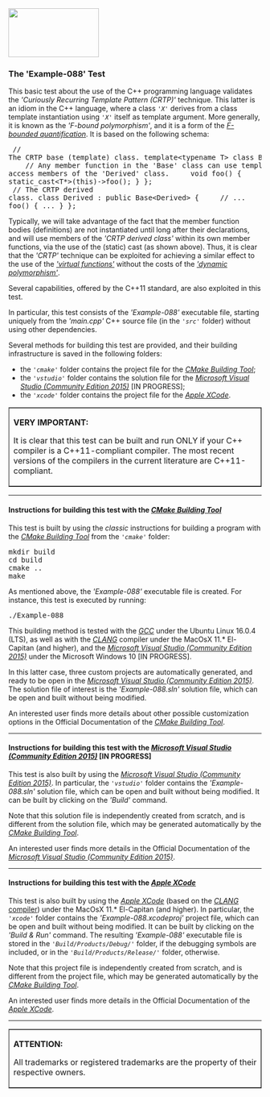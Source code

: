 <IMG src="http://davidcanino.github.io/img/logo-sun.jpg" border="0" width="180" height="97">

<H3>The 'Example-088' Test</H3>

This basic test about the use of the C++ programming language validates the <i>'Curiously Recurring Template Pattern (CRTP)'</i> technique. This latter is an idiom in the C++ language, where a class <code><i>'X'</i></code> derives from a class template instantiation using <code><i>'X'</i></code> itself as template argument. More generally, it is known as the <i>'F-bound polymorphism'</i>, and it is a form of the <i><A href="https://en.wikipedia.org/wiki/Bounded_quantification#F-bounded_quantification">F-bounded quantification</A></i>. It is based on the following schema:<p><pre>
// The CRTP base (template) class.
template\<typename T\> class Base
{
&nbsp; &nbsp; // Any member function in the 'Base' class can use template to access members of the 'Derived' class.
&nbsp; &nbsp; void foo() { static_cast\<T*\>(this)->foo(); }
};<br>
// The CRTP derived class.
class Derived : public Base\<Derived\>
{
&nbsp; &nbsp; // ...
&nbsp; &nbsp; void foo() { ... }
};</pre><p>

Typically, we will take advantage of the fact that the member function bodies (definitions) are not instantiated until long after their declarations, and will use members of the <i>'CRTP derived class'</i> within its own member functions, via the use of the (static) cast (as shown above). Thus, it is clear that the <i>'CRTP'</i> technique can be exploited for achieving a similar effect to the use of the <A href="https://en.wikipedia.org/wiki/Virtual_function"><i>'virtual functions'</i></A> without the costs of the <A href="https://en.wikipedia.org/wiki/Name_binding"><i>'dynamic polymorphism'</i></A>.<p>Several capabilities, offered by the C++11 standard, are also exploited in this test.<p>In particular, this test consists of the <i>'Example-088'</i> executable file, starting uniquely from the <i>'main.cpp'</i> C++ source file (in the <code><i>'src'</i></code> folder) without using other dependencies.<p>Several methods for building this test are provided, and their building infrastructure is saved in the following folders:<p><ul>
<li>the <i><code>'cmake'</code></i> folder contains the project file for the <i><A href="http://cmake.org">CMake Building Tool</A></i>;</li>
<li>the <i><code>'vstudio'</code></i> folder contains the solution file for the <i><A href="http://www.visualstudio.com/">Microsoft Visual Studio (Community Edition 2015)</A></i> [IN PROGRESS];</li>
<li>the <i><code>'xcode'</code></i> folder contains the project file for the <i><A href="http://developer.apple.com/xcode/">Apple XCode</A></i>.</li></ul>

<p><table border=1 width=100%><tr><td><p><b>VERY IMPORTANT:</b><p>It is clear that this test can be built and run ONLY if your C++ compiler is a C++11-compliant compiler. The most recent versions of the compilers in the current literature are C++11-compliant.<p></td></tr></table><p><hr><p>

<h4>Instructions for building this test with the <i><A href="http://cmake.org">CMake Building Tool</A></i></h4>

This test is built by using the <i>classic</i> instructions for building a program with the <i><A href="http://cmake.org">CMake Building Tool</A></i> from the <i><code>'cmake'</code></i> folder:
<pre>mkdir build
cd build
cmake ..
make
</pre><p>As mentioned above, the <i>'Example-088'</i> executable file is created. For instance, this test is executed by running:<pre>./Example-088</pre><p>This building method is tested with the <A href="http://gcc.gnu.org/"><i>GCC</i></A> under the Ubuntu Linux 16.0.4 (LTS), as well as with the <A href="http://clang.llvm.org/"><i>CLANG</i></A> compiler under the MacOsX 11.* El-Capitan (and higher), and the <A href="http://www.visualstudio.com/"><i>Microsoft Visual Studio (Community Edition 2015)</i></A> under the Microsoft Windows 10 [IN PROGRESS].

In this latter case, three custom projects are automatically generated, and ready to be open in the <A href="http://www.visualstudio.com/"><i>Microsoft Visual Studio (Community Edition 2015)</i></A>. The solution file of interest is the <i>'Example-088.sln'</i> solution file, which can be open and built without being modified.<p>An interested user finds more details about other possible customization options in the Official Documentation of the <i><A href="http://cmake.org">CMake Building Tool</A></i>.<p><hr><p>

<h4>Instructions for building this test with the <i><A href="http://www.visualstudio.com/">Microsoft Visual Studio (Community Edition 2015)</A></i> [IN PROGRESS]</h4>

This test is also built by using the <A href="http://www.visualstudio.com/"><i>Microsoft Visual Studio (Community Edition 2015)</i></A>. In particular, the <i><code>'vstudio'</code></i> folder contains the <i>'Example-088.sln'</i> solution file, which can be open and built without being modified. It can be built by clicking on the <i>'Build'</i> command.

Note that this solution file is independently created from scratch, and is different from the solution file, which may be generated automatically by the <i><A href="http://cmake.org">CMake Building Tool</A></i>.<p>An interested user finds more details in the Official Documentation of the <i><A href="http://www.visualstudio.com/">Microsoft Visual Studio (Community Edition 2015)</A></i>.<p><hr><p>

<h4>Instructions for building this test with the <i><A href="http://developer.apple.com/xcode/">Apple XCode</A></i></h4>

This test is also built by using the <A href="http://developer.apple.com/xcode/"><i>Apple XCode</i></A> (based on the <A href="http://clang.llvm.org/"><i>CLANG</i> compiler</A>) under the MacOsX 11.* El-Capitan (and higher). In particular, the <i><code>'xcode'</code></i> folder contains the <i>'Example-088.xcodeproj'</i> project file, which can be open and built without being modified. It can be built by clicking on the <i>'Build & Run'</i> command. The resulting <i>'Example-088'</i> executable file is stored in the <i><code>'Build/Products/Debug/'</code></i> folder, if the debugging symbols are included, or in the <i><code>'Build/Products/Release/'</code></i> folder, otherwise.<p>

Note that this project file is independently created from scratch, and is different from the project file, which may be generated automatically by the <i><A href="http://cmake.org">CMake Building Tool</A></i>.<p>An interested user finds more details in the Official Documentation of the <A href="http://developer.apple.com/xcode/"><i>Apple XCode</i></A>.<p><hr><p><table border=1><tr><td><p><b>ATTENTION:</b><p>All trademarks or registered trademarks are the property of their respective owners.</td></tr></table>
